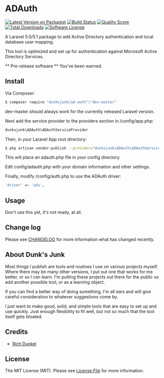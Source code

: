 # ADAuth

[![Latest Version on Packagist][ico-version]][link-packagist]
[![Build Status][ico-build-status]][link-build-status]
[![Quality Score][ico-code-quality]][link-code-quality]
[![Total Downloads][ico-downloads]][link-downloads]
[![Software License][ico-license]](LICENSE.md)

A Laravel 5.0/5.1 package to add Active Directory authentication and local database user mapping.

This tool is optimized and set up for authentication against Microsoft Active Directory Services.

** Pre-release software ** You've been warned.
## Install

Via Composer:

``` bash
$ composer require "dunksjunk/ad-auth":"dev-master"
```
dev-master should always work for the currently released Laravel version.

Next add the service provider to the providers section in /config/app.php:

``` bash
dunksjunk\ADAuth\ADAuthServiceProvider
```

Then, in your Laravel App root directory:

``` bash
$ php artisan vendor:publish --provider="dunksjunk\ADAuth\ADAuthServiceProvider"
```
This will place an adauth.php file in your config directory.

Edit config/adauth.php with your domain information and other settings.

Finally, modify /config/auth.php to use the ADAuth driver: 

``` bash
'driver' => 'ads',
```


## Usage

Don't use this yet, it's not ready, at all. 


## Change log

Please see [CHANGELOG](CHANGELOG.md) for more information what has changed recently.


## About Dunk's Junk

Most things I publish are tools and routines I use on various projects myself. Where there may be many other versions, I put out one that works for me better, or so I can learn. I'm putting these projects out there for the public so add another possible tool, or as a learning object. 

If you can find a better way of doing something, I'm all ears and will give careful consideration to whatever suggestions come by.  

I just want to make good, solid, and simple tools that are easy to set up and use quickly. Just enough flexibility to fit well, but not so much that the tool itself gets bloated.


## Credits

- [Rich Dunkel][link-author]


## License

The MIT License (MIT). Please see [License File](LICENSE.md) for more information.

[ico-version]: https://img.shields.io/packagist/v/dunksjunk/ad-auth.svg?style=flat-square
[ico-license]: https://img.shields.io/badge/license-MIT-brightgreen.svg?style=flat-square
[ico-build-status]: https://img.shields.io/scrutinizer/build/g/dunksjunk/ad-auth.svg
[ico-code-quality]: https://img.shields.io/scrutinizer/g/dunksjunk/ad-auth.svg?style=flat-square
[ico-downloads]: https://img.shields.io/packagist/dt/dunksjunk/ad-auth.svg?style=flat-square

[link-packagist]: https://packagist.org/packages/dunksjunk/ad-auth
[link-scrutinizer]: https://scrutinizer-ci.com/g/dunksjunk/ad-auth/code-structure
[link-build-status]: https://scrutinizer-ci.com/g/dunksjunk/ad-auth/build-status/master
[link-code-quality]: https://scrutinizer-ci.com/g/dunksjunk/ad-auth
[link-downloads]: https://packagist.org/packages/dunksjunk/ad-auth
[link-author]: https://github.com/dunksjunk
